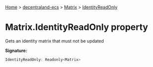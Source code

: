 [Home](./index) &gt; [decentraland-ecs](./decentraland-ecs.md) &gt; [Matrix](./decentraland-ecs.matrix.md) &gt; [IdentityReadOnly](./decentraland-ecs.matrix.identityreadonly.md)

# Matrix.IdentityReadOnly property

Gets an identity matrix that must not be updated

**Signature:**
```javascript
IdentityReadOnly: Readonly<Matrix>
```
